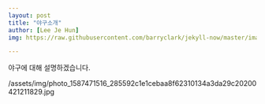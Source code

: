 ```yaml
---
layout: post
title: "야구소개"
author: [Lee Je Hun]
img: https://raw.githubusercontent.com/barryclark/jekyll-now/master/images/jekyll-logo.png

---
```

야구에 대해  설명하겠습니다.

/assets/img/photo_1587471516_285592c1e1cebaa8f62310134a3da29c20200421211829.jpg
